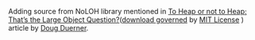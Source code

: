 Adding source from NoLOH library mentioned in [To Heap or not to Heap; That’s the Large Object Question?](https://www.codeproject.com/Articles/1191534/To-Heap-or-not-to-Heap-That-s-the-Large-Object-Que)([download governed](https://www.codeproject.com/KB/cs/1191534/NoLOH.zip) by [MIT License](https://opensource.org/licenses/mit-license.php) ) article by [Doug Duerner](https://www.codeproject.com/script/Membership/View.aspx?mid=13259718).
